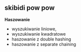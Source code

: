 ## skibidi pow pow 


**Haszowanie**
- wyszukiwanie liniowe,
- wyszukiwanie kwadratowe
- haszowanie z double hashing
- haszowanie z separate chaining